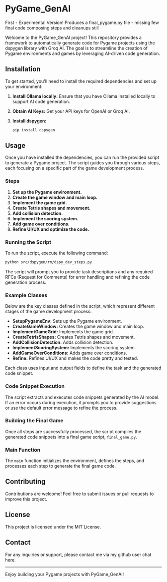 # PyGame_GenAI

First - Experimental Version!
Produces a final_pygame.py file - missing few final code composing steps and cleanups still

Welcome to the PyGame_GenAI project! This repository provides a framework to automatically generate code for Pygame projects using the dspygen library with Groq AI. The goal is to streamline the creation of Pygame environments and games by leveraging AI-driven code generation.

## Installation

To get started, you'll need to install the required dependencies and set up your environment:

1. **Install Ollama locally:**
   Ensure that you have Ollama installed locally to support AI code generation.

2. **Obtain AI Keys:**
   Get your API keys for OpenAI or Groq AI.

3. **Install dspygen:**
   ```bash
   pip install dspygen
   ```

## Usage

Once you have installed the dependencies, you can run the provided script to generate a Pygame project. The script guides you through various steps, each focusing on a specific part of the game development process.

### Steps

1. **Set up the Pygame environment.**
2. **Create the game window and main loop.**
3. **Implement the game grid.**
4. **Create Tetris shapes and movement.**
5. **Add collision detection.**
6. **Implement the scoring system.**
7. **Add game over conditions.**
8. **Refine UI/UX and optimize the code.**

### Running the Script

To run the script, execute the following command:

```bash
python src/dspygen/rm/dspy_dev_steps.py
```

The script will prompt you to provide task descriptions and any required RFCs (Request for Comments) for error handling and refining the code generation process.

### Example Classes

Below are the key classes defined in the script, which represent different stages of the game development process:

- **SetupPygameEnv:** Sets up the Pygame environment.
- **CreateGameWindow:** Creates the game window and main loop.
- **ImplementGameGrid:** Implements the game grid.
- **CreateTetrisShapes:** Creates Tetris shapes and movement.
- **AddCollisionDetection:** Adds collision detection.
- **ImplementScoringSystem:** Implements the scoring system.
- **AddGameOverConditions:** Adds game over conditions.
- **Refine:** Refines UI/UX and makes the code pretty and tested.

Each class uses input and output fields to define the task and the generated code snippet.

### Code Snippet Execution

The script extracts and executes code snippets generated by the AI model. If an error occurs during execution, it prompts you to provide suggestions or use the default error message to refine the process.

### Building the Final Game

Once all steps are successfully processed, the script compiles the generated code snippets into a final game script, `final_game.py`.

### Main Function

The `main` function initializes the environment, defines the steps, and processes each step to generate the final game code.

## Contributing

Contributions are welcome! Feel free to submit issues or pull requests to improve this project.

## License

This project is licensed under the MIT License.

## Contact

For any inquiries or support, please contact me via my github user chat here.

---

Enjoy building your Pygame projects with PyGame_GenAI!